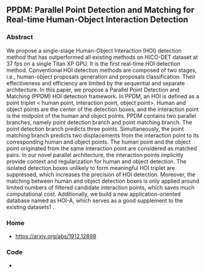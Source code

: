 
## PPDM: Parallel Point Detection and Matching for Real-time Human-Object Interaction Detection


### Abstract

We propose a single-stage Human-Object Interaction (HOI) detection method that has outperformed all existing methods on HICO-DET dataset at 37 fps on a single Titan XP GPU. It is the first real-time HOI detection method. Conventional HOI detection methods are composed of two stages, i.e., human-object proposals generation and proposals classification. Their effectiveness and efficiency are limited by the sequential and separate architecture. In this paper, we propose a Parallel Point Detection and Matching (PPDM) HOI detection framework. In PPDM, an HOI is defined as a point triplet < human point, interaction point, object point>. Human and object points are the center of the detection boxes, and the interaction point is the midpoint of the human and object points. PPDM contains two parallel branches, namely point detection branch and point matching branch. The point detection branch predicts three points. Simultaneously, the point matching branch predicts two displacements from the interaction point to its corresponding human and object points. The human point and the object point originated from the same interaction point are considered as matched pairs. In our novel parallel architecture, the interaction points implicitly provide context and regularization for human and object detection. The isolated detection boxes unlikely to form meaningful HOI triplet are suppressed, which increases the precision of HOI detection. Moreover, the matching between human and object detection boxes is only applied around limited numbers of filtered candidate interaction points, which saves much computational cost. Additionally, we build a new application-oriented database named as HOI-A, which serves as a good supplement to the existing datasets1 . 

### Home
- https://arxiv.org/abs/1912.12898

### Code
-
